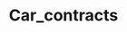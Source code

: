 ---  
schema: Car_contracts,Car_contracts,Car_contracts,Car_contracts,Car_contracts,Car_contracts,Car_contracts,Car_contracts,Car_contracts,Car_contracts,Car_contracts,Car_contracts,Car_contracts  
title: Car_contracts  
organization: Sample Department  
notes: Used in 15 lineage(s)  
resources:  
  - name: Car_contracts 
    url: abfs://system/Car_contracts 
    format : parquet  
license: None  
category:
  - Education  
maintainer: User  
maintainer_email: UserMail  
---